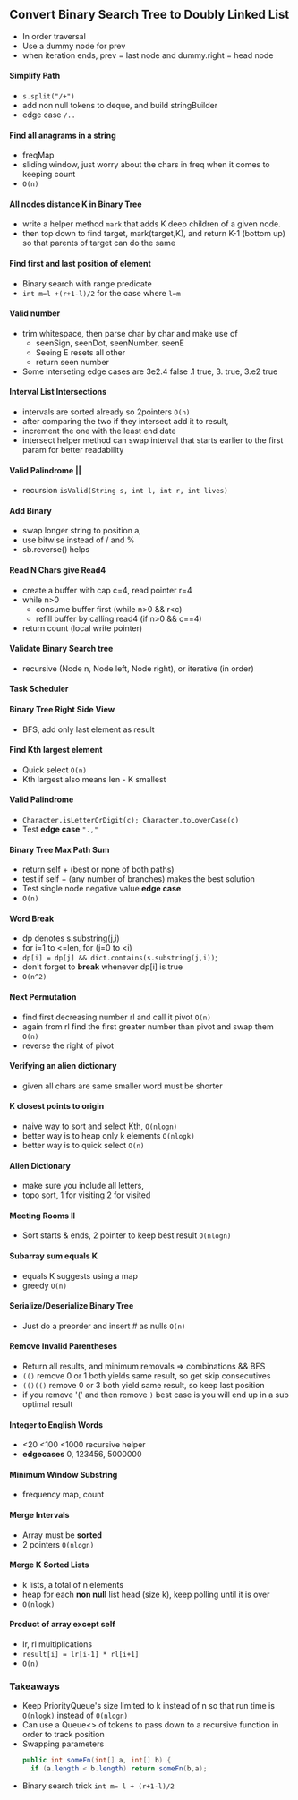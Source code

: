 ## Convert Binary Search Tree to Doubly Linked List
  * In order traversal
  * Use a dummy node for prev
  * when iteration ends, prev = last node and dummy.right = head node

#### Simplify Path
  * `s.split("/+")`
  * add non null tokens to deque, and build stringBuilder
  * edge case `/..`
#### Find all anagrams in a string
  * freqMap
  * sliding window, just worry about the chars in freq when it comes to keeping count
  * `O(n)`

#### All nodes distance K in Binary Tree
  * write a helper method `mark` that adds K deep children of a given node.
  * then top down to find target, mark(target,K), and return K-1 (bottom up) so that parents of target can do the same

#### Find first and last position of element
  * Binary search with range predicate
  * `int m=l +(r+1-l)/2` for the case where `l=m`

#### Valid number
  * trim whitespace, then parse char by char and make use of 
    * seenSign, seenDot, seenNumber, seenE
    * Seeing E resets all other
    * return seen number
  * Some interseting edge cases are 3e2.4 false .1 true, 3. true, 3.e2 true

#### Interval List Intersections
  *  intervals are sorted already so 2pointers `O(n)`
  *  after comparing the two if they intersect add it to result,
  *  increment the one with the least end date
  *  intersect helper method can swap interval that starts earlier to the first param for better readability
  
#### Valid Palindrome ||
  * recursion `isValid(String s, int l, int r, int lives)`

#### Add Binary
  * swap longer string to position a,
  * use bitwise instead of / and %
  * sb.reverse() helps

#### Read N Chars give Read4
  * create a buffer with cap c=4, read pointer r=4
  * while n>0
    * consume buffer first (while n>0 && r<c)
    * refill buffer by calling read4 (if n>0 && c==4)
  * return count (local write pointer)
  

#### Validate Binary Search tree
  * recursive (Node n, Node left, Node right), or iterative (in order)

#### Task Scheduler

#### Binary Tree Right Side View
  * BFS, add only last element as result 
  
#### Find Kth largest element
  * Quick select `O(n)`
  * Kth largest also means len - K smallest

#### Valid Palindrome
  * `Character.isLetterOrDigit(c); Character.toLowerCase(c)`
  * Test **edge case** `".,"`

#### Binary Tree Max Path Sum
  * return self + (best or none of both paths)
  * test if self + (any number of branches) makes the best solution
  * Test single node negative value **edge case**
  * `O(n)`

#### Word Break
  * dp denotes s.substring(j,i)
  * for i=1 to <=len, for (j=0 to <i)
  * `dp[i] = dp[j] && dict.contains(s.substring(j,i))`;
  * don't forget to **break** whenever dp[i] is true
  * `O(n^2)`

#### Next Permutation
  * find first decreasing number rl and call it pivot `O(n)`
  * again from rl find the first greater number than pivot and swap them `O(n)`
  * reverse the right of pivot

#### Verifying an alien dictionary
  * given all chars are same smaller word must be shorter

#### K closest points to origin
  * naive way to sort and select Kth, `O(nlogn)`
  * better way is to heap only k elements `O(nlogk)`
  * better way is to quick select `O(n)`

#### Alien Dictionary
  * make sure you include all letters,
  * topo sort, 1 for visiting 2 for visited

#### Meeting Rooms II
  * Sort starts & ends, 2 pointer to keep best result `O(nlogn)`

#### Subarray sum equals K
  * equals K suggests using a map
  * greedy `O(n)`

#### Serialize/Deserialize Binary Tree
  * Just do a preorder and insert # as nulls `O(n)`
  
#### Remove Invalid Parentheses
  * Return all results, and minimum removals => combinations && BFS
  * `(()` remove 0 or 1 both yields same result, so get skip consecutives
  * `(()(()` remove 0 or 3 both yield same result, so keep last position
  * if you remove '(' and then remove `)` best case is you will end up in a sub optimal result
  
#### Integer to English Words
  * <20 <100 <1000 recursive helper
  * **edgecases** 0, 123456, 5000000

#### Minimum Window Substring
  * frequency map, count

#### Merge Intervals
  * Array must be **sorted**
  * 2 pointers `O(nlogn)`

#### Merge K Sorted Lists
  * k lists, a total of n elements
  * heap for each **non null** list head (size k), keep polling until it is over
  * `O(nlogk)`

#### Product of array except self
  * lr, rl multiplications
  * `result[i] = lr[i-1] * rl[i+1]`
  * `O(n)`

### Takeaways
* Keep PriorityQueue's size limited to k instead of n so that run time is `O(nlogk)` instead of `O(nlogn)`
* Can use a Queue<> of tokens to pass down to a recursive function in order to track position
* Swapping parameters
  ```java
  public int someFn(int[] a, int[] b) {
    if (a.length < b.length) return someFn(b,a);
  ```
* Binary search trick `int m= l + (r+1-l)/2`
